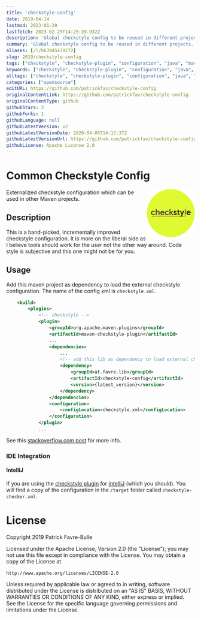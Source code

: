 ```yaml
---
title: 'checkstyle-config'
date: 2019-04-14
lastmod: 2023-01-30
lastfetch: 2023-02-25T14:25:39.932Z
description: 'Global checkstyle config to be reused in different projects. These include my own personal rules so your milage may vary.'
summary: 'Global checkstyle config to be reused in different projects. These include my own personal rules so your milage may vary.'
aliases: [/l/b63945479272]
slug: 2019/checkstyle-config
tags: ["checkstyle", "checkstyle-plugin", "configuration", "java", "maven"]
keywords: ["checkstyle", "checkstyle-plugin", "configuration", "java", "maven"]
alltags: ["checkstyle", "checkstyle-plugin", "configuration", "java", "maven", "github", "null"]
categories: ["opensource"]
editURL: https://github.com/patrickfav/checkstyle-config
originalContentLink: https://github.com/patrickfav/checkstyle-config
originalContentType: github
githubStars: 3
githubForks: 1
githubLanguage: null
githubLatestVersion: v2
githubLatestVersionDate: 2020-04-05T14:17:37Z
githubLatestVersionUrl: https://github.com/patrickfav/checkstyle-config/releases/tag/v2
githubLicense: Apache License 2.0
---
```

# Common Checkstyle Config

<img src="https://github.com/patrickfav/checkstyle-config/blob/master/misc/icon_sm.png?raw=true" align="right"
     alt="Logo" width="128" height="128">

Externalized checkstyle configuration which can be used in other Maven projects.

[](https://mvnrepository.com/artifact/at.favre.lib/checkstyle-config)
[](https://travis-ci.com/patrickfav/checkstyle-config)

## Description

This is a hand-picked, incrementally improved checkstyle configuration. It is more on the liberal side as I believe tools should work for the user not the other way around. Code style is subjective and this one might not be for you.

## Usage

Add this maven project as dependency to load the external checkstyle configuration. The name of the config xml is `checkstyle.xml`.

```xml
    <build>
        <plugins>
            <!-- checkstyle -->
            <plugin>
                <groupId>org.apache.maven.plugins</groupId>
                <artifactId>maven-checkstyle-plugin</artifactId>
                ...
                <dependencies>
                    ...
                    <!-- add this lib as dependency to load external checkstyle config -->
                    <dependency>
                        <groupId>at.favre.lib</groupId>
                        <artifactId>checkstyle-config</artifactId>
                        <version>{latest_version}</version>
                    </dependency>
                </dependencies>
                <configuration>
                    <configLocation>checkstyle.xml</configLocation>
                </configuration>
            </plugin>
            ...
```

See this [stackoverflow.com post](https://stackoverflow.com/a/19690484/774398) for more info.

### IDE Integration

#### IntelliJ

If you are using the [checkstyle plugin](https://plugins.jetbrains.com/plugin/1065-checkstyle-idea) for [IntelliJ](https://www.jetbrains.com/idea/) (which you should). You will find a copy of the configuration in the `/target` folder called `checkstyle-checker.xml`. 

# License

Copyright 2019 Patrick Favre-Bulle

Licensed under the Apache License, Version 2.0 (the "License");
you may not use this file except in compliance with the License.
You may obtain a copy of the License at

    http://www.apache.org/licenses/LICENSE-2.0

Unless required by applicable law or agreed to in writing, software
distributed under the License is distributed on an "AS IS" BASIS,
WITHOUT WARRANTIES OR CONDITIONS OF ANY KIND, either express or implied.
See the License for the specific language governing permissions and
limitations under the License.
